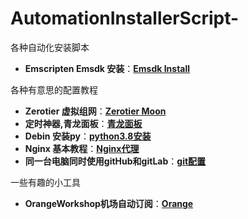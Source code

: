 # AutomationInstallerScript-
各种自动化安装脚本

* **Emscripten Emsdk 安装**：****[Emsdk Install](./emscripten/readme.md)****

各种有意思的配置教程

* **Zerotier 虚拟组网**：****[Zerotier Moon](./ZerotierWithMoon/readme.md)****
* **定时神器,青龙面板**：****[青龙面板](./qinglong/readme.md)****
* **Debin 安装py**：****[python3.8安装](https://2fwww.dandelioncloud.cn/article/details/1579132111531765761)****
* **Nginx 基本教程**：****[Nginx代理](https://blog.huati365.com/7d6c4028d1f24d07)****
* **同一台电脑同时使用gitHub和gitLab**：****[git配置](https://www.bbsmax.com/A/QW5Y7oOMzm/)****

一些有趣的小工具

* **OrangeWorkshop机场自动订阅**：****[Orange](./OrangeWorkshop/readme.md)****
